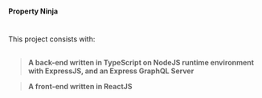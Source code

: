 #
**Property Ninja**
#
##
This project consists with:
##
###
>**A back-end written in TypeScript on NodeJS runtime environment with ExpressJS, and an Express GraphQL Server**

>**A front-end written in ReactJS**
###